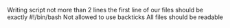 Writing script not more than 2 lines 
the first line of our files should be exactly #!/bin/bash
Not allowed to use backticks 
All files should be readable
